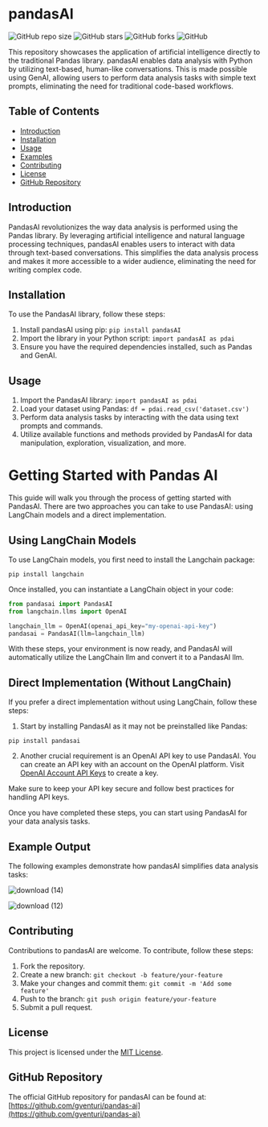 # pandasAI

![GitHub repo size](https://img.shields.io/github/inuwamobarak/pandasAI)
![GitHub stars](https://img.shields.io/github/stars/inuwamobarak/pandasAI?style=social)
![GitHub forks](https://img.shields.io/github/forks/inuwamobarak/pandasAI?style=social)
![GitHub](https://img.shields.io/github/license/inuwamobarak/pandasAI)

This repository showcases the application of artificial intelligence directly to the traditional Pandas library. pandasAI enables data analysis with Python by utilizing text-based, human-like conversations. This is made possible using GenAI, allowing users to perform data analysis tasks with simple text prompts, eliminating the need for traditional code-based workflows.

## Table of Contents
- [Introduction](#introduction)
- [Installation](#installation)
- [Usage](#usage)
- [Examples](#examples)
- [Contributing](#contributing)
- [License](#license)
- [GitHub Repository](#github-repository)

## Introduction
PandasAI revolutionizes the way data analysis is performed using the Pandas library. By leveraging artificial intelligence and natural language processing techniques, pandasAI enables users to interact with data through text-based conversations. This simplifies the data analysis process and makes it more accessible to a wider audience, eliminating the need for writing complex code.

## Installation
To use the PandasAI library, follow these steps:
1. Install pandasAI using pip: `pip install pandasAI`
2. Import the library in your Python script: `import pandasAI as pdai`
3. Ensure you have the required dependencies installed, such as Pandas and GenAI.

## Usage
1. Import the PandasAI library: `import pandasAI as pdai`
2. Load your dataset using Pandas: `df = pdai.read_csv('dataset.csv')`
3. Perform data analysis tasks by interacting with the data using text prompts and commands.
4. Utilize available functions and methods provided by PandasAI for data manipulation, exploration, visualization, and more.

# Getting Started with Pandas AI

This guide will walk you through the process of getting started with PandasAI. There are two approaches you can take to use PandasAI: using LangChain models and a direct implementation.

## Using LangChain Models

To use LangChain models, you first need to install the Langchain package:

```shell
pip install langchain
```

Once installed, you can instantiate a LangChain object in your code:

```python
from pandasai import PandasAI
from langchain.llms import OpenAI

langchain_llm = OpenAI(openai_api_key="my-openai-api-key")
pandasai = PandasAI(llm=langchain_llm)
```

With these steps, your environment is now ready, and PandasAI will automatically utilize the LangChain llm and convert it to a PandasAI llm.

## Direct Implementation (Without LangChain)

If you prefer a direct implementation without using LangChain, follow these steps:

1. Start by installing PandasAI as it may not be preinstalled like Pandas:

```shell
pip install pandasai
```

2. Another crucial requirement is an OpenAI API key to use PandasAI. You can create an API key with an account on the OpenAI platform. Visit [OpenAI Account API Keys](https://platform.openai.com/account/api-keys) to create a key.

Make sure to keep your API key secure and follow best practices for handling API keys.

Once you have completed these steps, you can start using PandasAI for your data analysis tasks.

## Example Output
The following examples demonstrate how pandasAI simplifies data analysis tasks:

![download (14)](https://github.com/inuwamobarak/pandasAI/assets/65142149/04effe01-ac26-4074-bf05-fc957ddc38a2)

![download (12)](https://github.com/inuwamobarak/pandasAI/assets/65142149/88f76576-5ed8-41d6-92f5-25440abfd30c)


## Contributing
Contributions to pandasAI are welcome. To contribute, follow these steps:
1. Fork the repository.
2. Create a new branch: `git checkout -b feature/your-feature`
3. Make your changes and commit them: `git commit -m 'Add some feature'`
4. Push to the branch: `git push origin feature/your-feature`
5. Submit a pull request.

## License
This project is licensed under the [MIT License](LICENSE).

## GitHub Repository
The official GitHub repository for pandasAI can be found at: [https://github.com/gventuri/pandas-ai](https://github.com/gventuri/pandas-ai)
